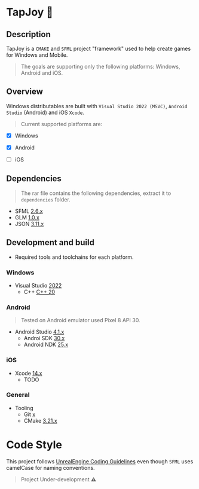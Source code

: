 # TapJoy :dash:

## Description

TapJoy is a `CMAKE` and `SFML` project "framework" used to help create games for Windows and Mobile. 

> The goals are supporting only the following platforms: Windows, Android and iOS.


## Overview

Windows distributables are built with `Visual Studio 2022 (MSVC)`, 
`Android Studio` (Android) and iOS `Xcode`.

> Current supported platforms are:
- [x] Windows
- [x] Android
- [ ] iOS 


## Dependencies

> The rar file contains the following dependencies, extract it to `dependencies` folder.

- SFML [2.6.x](https://www.sfml-dev.org/)
- GLM [1.0.x](https://github.com/g-truc/glm)
- JSON [3.11.x](https://github.com/nlohmann/json)


## Development and build

- Required tools and toolchains for each platform.

### Windows

- Visual Studio [2022](https://visualstudio.microsoft.com/)
    - C++ [C++ 20](https://en.cppreference.com/w/cpp)

### Android 

> Tested on Android emulator used Pixel 8 API 30.

- Android Studio [4.1.x](https://developer.android.com/studio/)
    - Androi SDK [30.x](https://developer.android.com/studio/)
    - Android NDK [25.x](https://developer.android.com/ndk/downloads/)

### iOS 
- Xcode [14.x](https://developer.apple.com/xcode/)
    - TODO

### General

- Tooling
    - Git [x](https://git-scm.com/)
    - CMake [3.21.x](https://cmake.org/)

# Code Style

This project follows [UnrealEngine Coding Guidelines](https://dev.epicgames.com/documentation/en-us/unreal-engine/epic-cplusplus-coding-standard-for-unreal-engine) even though `SFML` uses camelCase for naming conventions.

> Project Under-development :warning: